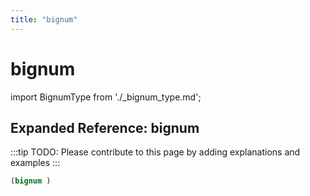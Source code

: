 ```yaml
---
title: "bignum"
---
```


# bignum

import BignumType from './_bignum_type.md';

<BignumType />

## Expanded Reference: bignum

:::tip
TODO: Please contribute to this page by adding explanations and examples
:::

```lisp
(bignum )
```
